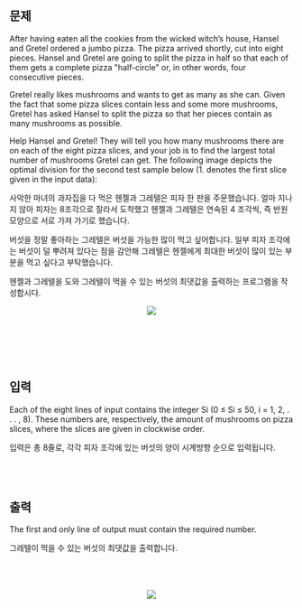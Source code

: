 ## 문제
After having eaten all the cookies from the wicked witch’s house, Hansel and Gretel ordered a jumbo pizza. The pizza arrived shortly, cut into eight pieces. Hansel and Gretel are going to split the pizza in half so that each of them gets a complete pizza "half-circle" or, in other words, four consecutive pieces.

Gretel really likes mushrooms and wants to get as many as she can. Given the fact that some pizza slices contain less and some more mushrooms, Gretel has asked Hansel to split the pizza so that her pieces contain as many mushrooms as possible.

Help Hansel and Gretel! They will tell you how many mushrooms there are on each of the eight pizza slices, and your job is to find the largest total number of mushrooms Gretel can get. The following image depicts the optimal division for the second test sample below (1. denotes the first slice given in the input data):
<br/>

사악한 마녀의 과자집을 다 먹은 헨젤과 그레텔은 피자 한 판을 주문했습니다. 얼마 지나지 않아 피자는 8조각으로 잘라서 도착했고 헨젤과 그레텔은 연속된 4 조각씩, 즉 반원 모양으로 서로 가져 가기로 했습니다.

버섯을 정말 좋아하는 그레텔은 버섯을 가능한 많이 먹고 싶어합니다. 일부 피자 조각에는 버섯이 덜 뿌려져 있다는 점을 감안해 그레텔은 헨젤에게 최대한 버섯이 많이 있는 부분을 먹고 싶다고 부탁했습니다.

헨젤과 그레텔을 도와 그레텔이 먹을 수 있는 버섯의 최댓값을 출력하는 프로그램을 작성합시다.
<p align="center">
  <img src = "https://user-images.githubusercontent.com/116772632/198867448-c576438e-f62f-43e3-932f-1411ad5883b9.png"> 
</p>
<br/><br/>
<br/><br/>


## 입력
Each of the eight lines of input contains the integer Si (0 ≤ Si ≤ 50, i = 1, 2, . . . , 8). These numbers are, respectively, the amount of mushrooms on pizza slices, where the slices are given in clockwise order.
<br/>

입력은 총 8줄로, 각각 피자 조각에 있는 버섯의 양이 시계방향 순으로 입력됩니다.
<br/><br/>
<br/><br/>


## 출력
The first and only line of output must contain the required number.
<br/>

그레텔이 먹을 수 있는 버섯의 최댓값을 출력합니다.
<br/><br/>
<br/><br/>

<p align = "center">
  <img src = "https://user-images.githubusercontent.com/116772632/198867041-1f9e35d6-6480-4dc0-bda8-e44357a37863.png">
 </p>
